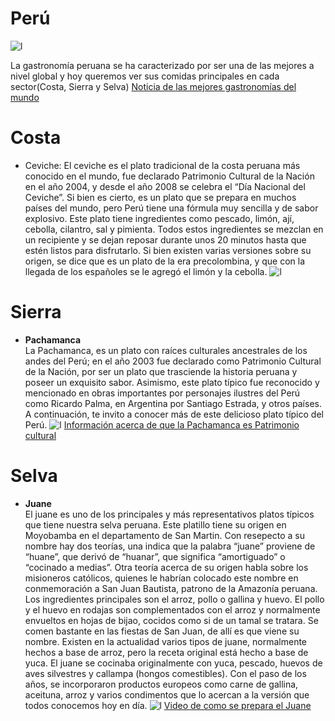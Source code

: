 # Perú          
![l](https://st3.depositphotos.com/19462672/31659/v/600/depositphotos_316590088-stock-illustration-realistic-waving-flag-of-the.jpg)

La gastronomía peruana se ha caracterizado por ser una de las mejores a nivel global y hoy queremos ver sus comidas principales en cada sector(Costa, Sierra y Selva)
[Noticia de las mejores gastronomías del mundo](https://www.infobae.com/tendencias/2023/07/16/cuales-son-los-9-mejores-destinos-gastronomicos-del-mundo-segun-national-geographic/)
# Costa
* Ceviche:
El ceviche es el plato tradicional de la costa peruana más conocido en el mundo, fue declarado Patrimonio Cultural de la Nación en el año 2004, y desde el año 2008 se celebra el “Día Nacional del Ceviche”.
Si bien es cierto, es un plato que se prepara en muchos países del mundo, pero Perú tiene una fórmula muy sencilla y de sabor explosivo.
Este plato tiene ingredientes como pescado, limón, ají, cebolla, cilantro, sal y pimienta. Todos estos ingredientes se mezclan en un recipiente y se dejan reposar durante unos 20 minutos hasta que estén listos para disfrutarlo.
Si bien existen varias versiones sobre su origen, se dice que es un plato de la era precolombina, y que con la llegada de los españoles se le agregó el limón y la cebolla.
![l](https://arteperuano.com.pe/images/2021/12/26/cebiche.jpg)
# Sierra
* **Pachamanca**\
La Pachamanca, es un plato con raíces culturales ancestrales de los andes del Perú; en el año 2003 fue declarado como Patrimonio Cultural de la Nación, por ser un plato que trasciende la historia peruana y poseer un exquisito sabor. Asimismo, este plato típico fue reconocido y mencionado en obras importantes por personajes ilustres del Perú como Ricardo Palma, en Argentina por Santiago Estrada, y otros países. A continuación, te invito a conocer más de este delicioso plato típico del Perú.
![l](https://www.anderratravel.com/blog/imagenes/213.jpg)
[Información acerca de que la Pachamanca es Patrimonio cultural](https://www.gob.pe/institucion/midagri/noticias/341395-dia-de-la-pachamanca-agricultura-familiar-provee-de-principales-insumos-en-la-preparacion-del-plato-ancestral-peruano)
# Selva
* **Juane**\
El juane es uno de los principales y más representativos platos típicos que tiene nuestra selva peruana. Este platillo tiene su origen en Moyobamba en el departamento de San Martin. Con resepecto a su nombre hay dos teorías, una indica que la palabra “juane” proviene de “huane”, que derivó de “huanar”, que significa “amortiguado” o “cocinado a medias”. Otra teoría acerca de su origen habla sobre los misioneros católicos, quienes le habrían colocado este nombre en conmemoración a San Juan Bautista, patrono de la Amazonía peruana. Los ingredientes principales son el arroz, pollo o gallina y huevo. El pollo y el huevo en rodajas son complementados con el arroz y normalmente envueltos en hojas de bijao, cocidos como si de un tamal se tratara. Se comen bastante en las fiestas de San Juan, de allí es que viene su nombre. Existen en la actualidad varios tipos de juane, normalmente hechos a base de arroz, pero la receta original está hecho a base de yuca. El juane se cocinaba originalmente con yuca, pescado, huevos de aves silvestres y callampa (hongos comestibles). Con el paso de los años, se incorporaron productos europeos como carne de gallina, aceituna, arroz y varios condimentos que lo acercan a la versión que todos conocemos hoy en día.
![l](https://www.anderratravel.com/blog/imagenes/196.jpg)
[Video de como se prepara el Juane](https://www.youtube.com/watch?v=o-j1dYqlZ2M)


